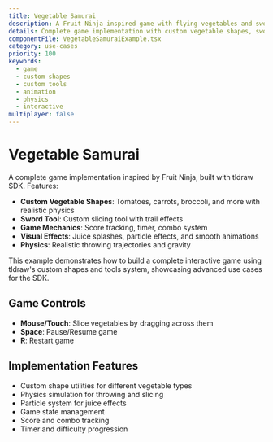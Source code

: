 ```yaml
---
title: Vegetable Samurai
description: A Fruit Ninja inspired game with flying vegetables and sword slicing mechanics
details: Complete game implementation with custom vegetable shapes, sword tool, physics, scoring, and juice effects
componentFile: VegetableSamuraiExample.tsx
category: use-cases
priority: 100
keywords:
  - game
  - custom shapes
  - custom tools
  - animation
  - physics
  - interactive
multiplayer: false
---
```


# Vegetable Samurai

A complete game implementation inspired by Fruit Ninja, built with tldraw SDK. Features:

- **Custom Vegetable Shapes**: Tomatoes, carrots, broccoli, and more with realistic physics
- **Sword Tool**: Custom slicing tool with trail effects
- **Game Mechanics**: Score tracking, timer, combo system
- **Visual Effects**: Juice splashes, particle effects, and smooth animations
- **Physics**: Realistic throwing trajectories and gravity

This example demonstrates how to build a complete interactive game using tldraw's custom shapes and tools system, showcasing advanced use cases for the SDK.

## Game Controls

- **Mouse/Touch**: Slice vegetables by dragging across them
- **Space**: Pause/Resume game
- **R**: Restart game

## Implementation Features

- Custom shape utilities for different vegetable types
- Physics simulation for throwing and slicing
- Particle system for juice effects
- Game state management
- Score and combo tracking
- Timer and difficulty progression
